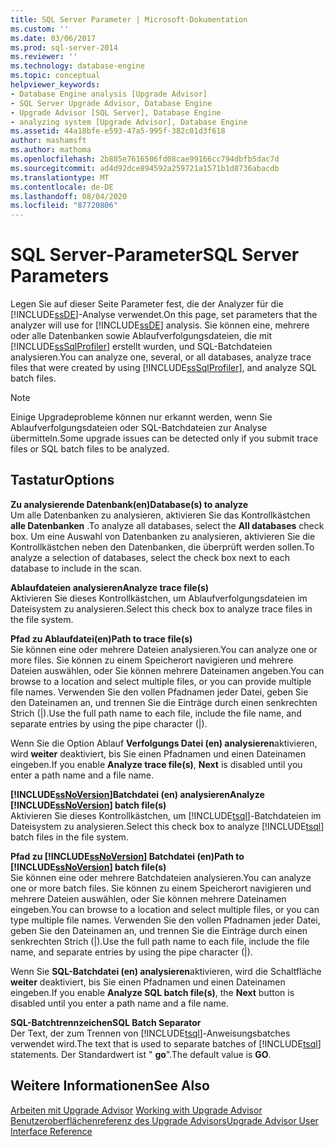 ```yaml
---
title: SQL Server Parameter | Microsoft-Dokumentation
ms.custom: ''
ms.date: 03/06/2017
ms.prod: sql-server-2014
ms.reviewer: ''
ms.technology: database-engine
ms.topic: conceptual
helpviewer_keywords:
- Database Engine analysis [Upgrade Advisor]
- SQL Server Upgrade Advisor, Database Engine
- Upgrade Advisor [SQL Server], Database Engine
- analyzing system [Upgrade Advisor], Database Engine
ms.assetid: 44a18bfe-e593-47a5-995f-382c01d3f618
author: mashamsft
ms.author: mathoma
ms.openlocfilehash: 2b885e7616506fd08cae99166cc794dbfb5dac7d
ms.sourcegitcommit: ad4d92dce894592a259721a1571b1d8736abacdb
ms.translationtype: MT
ms.contentlocale: de-DE
ms.lasthandoff: 08/04/2020
ms.locfileid: "87720806"
---
```

# <a name="sql-server-parameters"></a><span data-ttu-id="beef1-102">SQL Server-Parameter</span><span class="sxs-lookup"><span data-stu-id="beef1-102">SQL Server Parameters</span></span>
  <span data-ttu-id="beef1-103">Legen Sie auf dieser Seite Parameter fest, die der Analyzer für die [!INCLUDE[ssDE](../../includes/ssde-md.md)]-Analyse verwendet.</span><span class="sxs-lookup"><span data-stu-id="beef1-103">On this page, set parameters that the analyzer will use for [!INCLUDE[ssDE](../../includes/ssde-md.md)] analysis.</span></span> <span data-ttu-id="beef1-104">Sie können eine, mehrere oder alle Datenbanken sowie Ablaufverfolgungsdateien, die mit [!INCLUDE[ssSqlProfiler](../../includes/sssqlprofiler-md.md)] erstellt wurden, und SQL-Batchdateien analysieren.</span><span class="sxs-lookup"><span data-stu-id="beef1-104">You can analyze one, several, or all databases, analyze trace files that were created by using [!INCLUDE[ssSqlProfiler](../../includes/sssqlprofiler-md.md)], and analyze SQL batch files.</span></span>  
  
> [!NOTE]  
>  <span data-ttu-id="beef1-105">Einige Upgradeprobleme können nur erkannt werden, wenn Sie Ablaufverfolgungsdateien oder SQL-Batchdateien zur Analyse übermitteln.</span><span class="sxs-lookup"><span data-stu-id="beef1-105">Some upgrade issues can be detected only if you submit trace files or SQL batch files to be analyzed.</span></span>  
  
## <a name="options"></a><span data-ttu-id="beef1-106">Tastatur</span><span class="sxs-lookup"><span data-stu-id="beef1-106">Options</span></span>  
 <span data-ttu-id="beef1-107">**Zu analysierende Datenbank(en)**</span><span class="sxs-lookup"><span data-stu-id="beef1-107">**Database(s) to analyze**</span></span>  
 <span data-ttu-id="beef1-108">Um alle Datenbanken zu analysieren, aktivieren Sie das Kontrollkästchen **alle Datenbanken** .</span><span class="sxs-lookup"><span data-stu-id="beef1-108">To analyze all databases, select the **All databases** check box.</span></span> <span data-ttu-id="beef1-109">Um eine Auswahl von Datenbanken zu analysieren, aktivieren Sie die Kontrollkästchen neben den Datenbanken, die überprüft werden sollen.</span><span class="sxs-lookup"><span data-stu-id="beef1-109">To analyze a selection of databases, select the check box next to each database to include in the scan.</span></span>  
  
 <span data-ttu-id="beef1-110">**Ablaufdateien analysieren**</span><span class="sxs-lookup"><span data-stu-id="beef1-110">**Analyze trace file(s)**</span></span>  
 <span data-ttu-id="beef1-111">Aktivieren Sie dieses Kontrollkästchen, um Ablaufverfolgungsdateien im Dateisystem zu analysieren.</span><span class="sxs-lookup"><span data-stu-id="beef1-111">Select this check box to analyze trace files in the file system.</span></span>  
  
 <span data-ttu-id="beef1-112">**Pfad zu Ablaufdatei(en)**</span><span class="sxs-lookup"><span data-stu-id="beef1-112">**Path to trace file(s)**</span></span>  
 <span data-ttu-id="beef1-113">Sie können eine oder mehrere Dateien analysieren.</span><span class="sxs-lookup"><span data-stu-id="beef1-113">You can analyze one or more files.</span></span> <span data-ttu-id="beef1-114">Sie können zu einem Speicherort navigieren und mehrere Dateien auswählen, oder Sie können mehrere Dateinamen angeben.</span><span class="sxs-lookup"><span data-stu-id="beef1-114">You can browse to a location and select multiple files, or you can provide multiple file names.</span></span> <span data-ttu-id="beef1-115">Verwenden Sie den vollen Pfadnamen jeder Datei, geben Sie den Dateinamen an, und trennen Sie die Einträge durch einen senkrechten Strich (|).</span><span class="sxs-lookup"><span data-stu-id="beef1-115">Use the full path name to each file, include the file name, and separate entries by using the pipe character (|).</span></span>  
  
 <span data-ttu-id="beef1-116">Wenn Sie die Option Ablauf **Verfolgungs Datei (en) analysieren**aktivieren, wird **weiter** deaktiviert, bis Sie einen Pfadnamen und einen Dateinamen eingeben.</span><span class="sxs-lookup"><span data-stu-id="beef1-116">If you enable **Analyze trace file(s)**, **Next** is disabled until you enter a path name and a file name.</span></span>  
  
 <span data-ttu-id="beef1-117">**[!INCLUDE[ssNoVersion](../../includes/ssnoversion-md.md)]Batchdatei (en) analysieren**</span><span class="sxs-lookup"><span data-stu-id="beef1-117">**Analyze [!INCLUDE[ssNoVersion](../../includes/ssnoversion-md.md)] batch file(s)**</span></span>  
 <span data-ttu-id="beef1-118">Aktivieren Sie dieses Kontrollkästchen, um [!INCLUDE[tsql](../../includes/tsql-md.md)]-Batchdateien im Dateisystem zu analysieren.</span><span class="sxs-lookup"><span data-stu-id="beef1-118">Select this check box to analyze [!INCLUDE[tsql](../../includes/tsql-md.md)] batch files in the file system.</span></span>  
  
 <span data-ttu-id="beef1-119">**Pfad zu [!INCLUDE[ssNoVersion](../../includes/ssnoversion-md.md)] Batchdatei (en)**</span><span class="sxs-lookup"><span data-stu-id="beef1-119">**Path to [!INCLUDE[ssNoVersion](../../includes/ssnoversion-md.md)] batch file(s)**</span></span>  
 <span data-ttu-id="beef1-120">Sie können eine oder mehrere Batchdateien analysieren.</span><span class="sxs-lookup"><span data-stu-id="beef1-120">You can analyze one or more batch files.</span></span> <span data-ttu-id="beef1-121">Sie können zu einem Speicherort navigieren und mehrere Dateien auswählen, oder Sie können mehrere Dateinamen eingeben.</span><span class="sxs-lookup"><span data-stu-id="beef1-121">You can browse to a location and select multiple files, or you can type multiple file names.</span></span> <span data-ttu-id="beef1-122">Verwenden Sie den vollen Pfadnamen jeder Datei, geben Sie den Dateinamen an, und trennen Sie die Einträge durch einen senkrechten Strich (|).</span><span class="sxs-lookup"><span data-stu-id="beef1-122">Use the full path name to each file, include the file name, and separate entries by using the pipe character (|).</span></span>  
  
 <span data-ttu-id="beef1-123">Wenn Sie **SQL-Batchdatei (en) analysieren**aktivieren, wird die Schaltfläche **weiter** deaktiviert, bis Sie einen Pfadnamen und einen Dateinamen eingeben.</span><span class="sxs-lookup"><span data-stu-id="beef1-123">If you enable **Analyze SQL batch file(s)**, the **Next** button is disabled until you enter a path name and a file name.</span></span>  
  
 <span data-ttu-id="beef1-124">**SQL-Batchtrennzeichen**</span><span class="sxs-lookup"><span data-stu-id="beef1-124">**SQL Batch Separator**</span></span>  
 <span data-ttu-id="beef1-125">Der Text, der zum Trennen von [!INCLUDE[tsql](../../includes/tsql-md.md)]-Anweisungsbatches verwendet wird.</span><span class="sxs-lookup"><span data-stu-id="beef1-125">The text that is used to separate batches of [!INCLUDE[tsql](../../includes/tsql-md.md)] statements.</span></span> <span data-ttu-id="beef1-126">Der Standardwert ist " **go**".</span><span class="sxs-lookup"><span data-stu-id="beef1-126">The default value is **GO**.</span></span>  
  
## <a name="see-also"></a><span data-ttu-id="beef1-127">Weitere Informationen</span><span class="sxs-lookup"><span data-stu-id="beef1-127">See Also</span></span>  
 <span data-ttu-id="beef1-128">[Arbeiten mit Upgrade Advisor](../../../2014/sql-server/install/working-with-upgrade-advisor.md) </span><span class="sxs-lookup"><span data-stu-id="beef1-128">[Working with Upgrade Advisor](../../../2014/sql-server/install/working-with-upgrade-advisor.md) </span></span>  
 [<span data-ttu-id="beef1-129">Benutzeroberflächenreferenz des Upgrade Advisors</span><span class="sxs-lookup"><span data-stu-id="beef1-129">Upgrade Advisor User Interface Reference</span></span>](../../../2014/sql-server/install/upgrade-advisor-user-interface-reference.md)  
  
  
